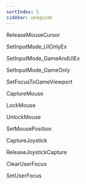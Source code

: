 ```yaml
---
sortIndex: 5
sidebar: ue4guide
---
```


ReleaseMouseCursor

SetInputMode_UIOnlyEx

SetInputMode_GameAndUIEx

SetInputMode_GameOnly

SetFocusToGameViewport

CaptureMouse

LockMouse

UnlockMouse

SetMousePosition

CaptureJoystick

ReleaseJoystickCapture

ClearUserFocus

SetUserFocus

